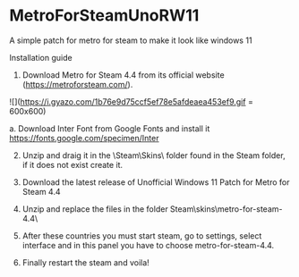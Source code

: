 # MetroForSteamUnoRW11

A simple patch for metro for steam to make it look like windows 11

Installation guide
1. Download Metro for Steam 4.4 from its official website (https://metroforsteam.com/). 

![](https://i.gyazo.com/1b76e9d75ccf5ef78e5afdeaea453ef9.gif = 600x600) 

a. Download Inter Font from Google Fonts and install it https://fonts.google.com/specimen/Inter 

2. Unzip and draig it in the \Steam\Skins\ folder found in the Steam folder, if it does not exist create it.

3. Download the latest release of Unofficial Windows 11 Patch for Metro for Steam 4.4

4. Unzip and replace the files in the folder Steam\skins\metro-for-steam-4.4\

5. After these countries you must start steam, go to settings, select interface and in this panel you have to choose metro-for-steam-4.4. 

6. Finally restart the steam and voila!
